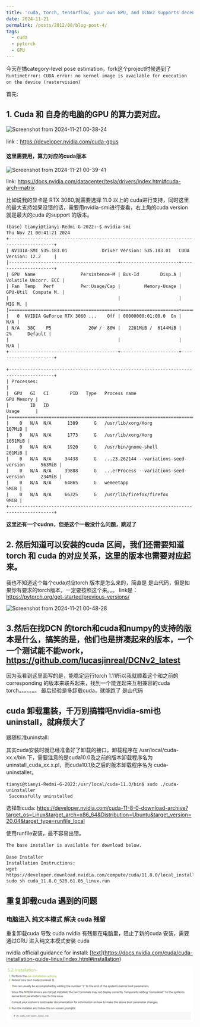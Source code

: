 ```yaml
---
title: 'cuda, torch, tensorflow, your own GPU, and DCNv2 supports decent pytorch such as torch 安装卸载指南'
date: 2024-11-21
permalink: /posts/2012/08/blog-post-4/
tags:
  - cuda
  - pytorch
  - GPU
---
```


今天在搞category-level pose estimation，fork这个project时候遇到了 `RuntimeError: CUDA error: no kernel image is available for execution on the device (rastervision)`

首先:

## 1. Cuda 和 自身的电脑的GPU 的算力要对应。

![Screenshot from 2024-11-21 00-38-24](https://github.com/user-attachments/assets/6d7774e0-95ca-4bd4-9acc-9b661469d075)

link：https://developer.nvidia.com/cuda-gpus

#### 这里需要用，算力对应的cuda版本 

![Screenshot from 2024-11-21 00-39-41](https://github.com/user-attachments/assets/6abd215d-f01a-442f-8152-5ea430f314bf)

link: https://docs.nvidia.com/datacenter/tesla/drivers/index.html#cuda-arch-matrix

比如说我的显卡是 RTX 3060,就需要选择 11.0 以上的 cuda进行支持，同时这里的最大支持如果没错的话，需要用nvidia-smi进行查看，右上角的cuda version 就是最大的cuda 的support 的版本。

```
(base) tianyi@tianyi-Redmi-G-2022:~$ nvidia-smi
Thu Nov 21 00:41:21 2024       
+---------------------------------------------------------------------------------------+
| NVIDIA-SMI 535.183.01             Driver Version: 535.183.01   CUDA Version: 12.2     |
|-----------------------------------------+----------------------+----------------------+
| GPU  Name                 Persistence-M | Bus-Id        Disp.A | Volatile Uncorr. ECC |
| Fan  Temp   Perf          Pwr:Usage/Cap |         Memory-Usage | GPU-Util  Compute M. |
|                                         |                      |               MIG M. |
|=========================================+======================+======================|
|   0  NVIDIA GeForce RTX 3060 ...    Off | 00000000:01:00.0  On |                  N/A |
| N/A   38C    P5              20W /  80W |   2201MiB /  6144MiB |      2%      Default |
|                                         |                      |                  N/A |
+-----------------------------------------+----------------------+----------------------+
                                                                                         
+---------------------------------------------------------------------------------------+
| Processes:                                                                            |
|  GPU   GI   CI        PID   Type   Process name                            GPU Memory |
|        ID   ID                                                             Usage      |
|=======================================================================================|
|    0   N/A  N/A      1389      G   /usr/lib/xorg/Xorg                          107MiB |
|    0   N/A  N/A      1773      G   /usr/lib/xorg/Xorg                         1051MiB |
|    0   N/A  N/A      1920      G   /usr/bin/gnome-shell                        201MiB |
|    0   N/A  N/A     34438      G   ...23,262144 --variations-seed-version      563MiB |
|    0   N/A  N/A     39888      G   ...erProcess --variations-seed-version      234MiB |
|    0   N/A  N/A     64865      G   wemeetapp                                     5MiB |
|    0   N/A  N/A     66325      G   /usr/lib/firefox/firefox                      9MiB |
+---------------------------------------------------------------------------------------+

```

**这里还有一个cudnn，但是这个一般没什么问题，跳过了**

## 2. 然后知道可以安装的cuda 区间，我们还需要知道 torch 和 cuda 的对应关系，这里的版本也需要对应起来。

我也不知道这个每个cuda对应torch 版本是怎么来的，简直是 是山代码，但是如果你有要求的torch版本，一定要按照这个来。。。
link是： https://pytorch.org/get-started/previous-versions/

![Screenshot from 2024-11-21 00-48-28](https://github.com/user-attachments/assets/a10687ab-5363-46f0-a7d8-c80fe39bb058)


## 3.然后在找DCN 的torch和cuda和numpy的支持的版本是什么，搞笑的是，他们也是拼凑起来的版本，一个一个测试能不能work，https://github.com/lucasjinreal/DCNv2_latest

因为我看到这里面写的是，能稳定运行torch 1.11所以我就顺着这个和之前的corresponding 的版本来联系起来，找到一个能连起来互相兼容的cuda torch。。。。。。。
最后经验是多卸载cuda，就能跑了
是山代码


## cuda 卸载重装，千万别搞错吧nvidia-smi也uninstall，就麻烦大了

跟随标准uninstall:

其实cuda安装时就已经准备好了卸载的接口，卸载程序在 /usr/local/cuda-xx.x/bin 下，需要注意的是cuda10.0及之前的版本卸载程序名为 uninstall_cuda_xx.x.pl，而cuda10.1及之后的版本卸载程序名为 cuda-uninstaller。
```
tianyi@tianyi-Redmi-G-2022:/usr/local/cuda-11.3/bin$ sudo ./cuda-uninstaller 
 Successfully uninstalled 
```

选择新cuda: https://developer.nvidia.com/cuda-11-8-0-download-archive?target_os=Linux&target_arch=x86_64&Distribution=Ubuntu&target_version=20.04&target_type=runfile_local

使用runfile安装，最不容易出错。

```
The base installer is available for download below.

Base Installer	
Installation Instructions:
wget https://developer.download.nvidia.com/compute/cuda/11.8.0/local_installers/cuda_11.8.0_520.61.05_linux.run
sudo sh cuda_11.8.0_520.61.05_linux.run
```


## 重复卸载cuda 遇到的问题

### 电脑进入 纯文本模式 解决 cuda 残留

重复卸载cuda 导致 cuda nvidia 有残骸在电脑里，阻止了新的cuda 安装，需要通过GRU 进入纯文本模式安装 cuda 

nvidia official guidance for install: [[text](https://docs.nvidia.com/cuda/cuda-installation-guide-linux/index.html#installation)](https://docs.nvidia.com/cuda/cuda-installation-guide-linux/index.html#installation)


![alt text](image.png)